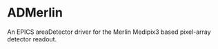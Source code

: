 # ADMerlin
An EPICS areaDetector driver for the Merlin Medipix3 based pixel-array detector readout.
